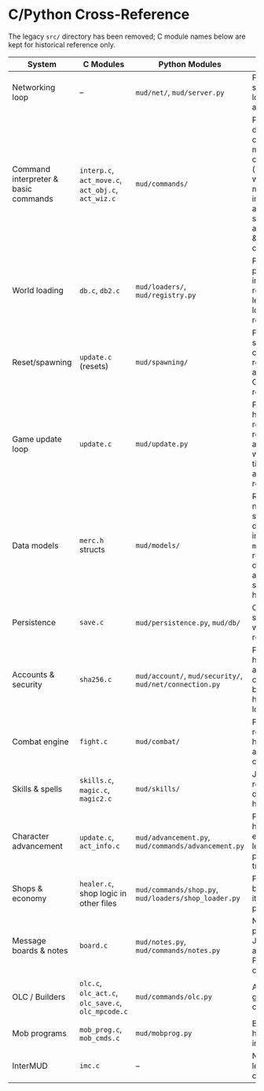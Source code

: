 # C/Python Cross-Reference

The legacy `src/` directory has been removed; C module names below are kept for
historical reference only.

| System | C Modules | Python Modules | Status |
| --- | --- | --- | --- |
| Networking loop | – | `mud/net/`, `mud/server.py` | Python telnet server handles login, prompts, and ANSI |
| Command interpreter & basic commands | `interp.c`, `act_move.c`, `act_obj.c`, `act_wiz.c` | `mud/commands/` | Python dispatcher covers movement, communication (say/tell/shout with channel mute/ban), inventory, admin; supports abbreviations & permission checks |
| World loading | `db.c`, `db2.c` | `mud/loaders/`, `mud/registry.py` | Python loaders parse areas into world registry; legacy C loader removed |
| Reset/spawning | `update.c` (resets) | `mud/spawning/` | Python scheduler clears and repopulates areas; legacy C reset code removed |
| Game update loop | `update.c` | `mud/update.py` | Python tick handler regenerates resources, advances weather, runs timed events, and calls area resets |
| Data models | `merc.h` structs | `mud/models/` | Reset logic now uses schema dataclasses instead of `merc.h` structs; runtime dataclasses added for shops, skills, helps, socials |
| Persistence | `save.c` | `mud/persistence.py`, `mud/db/` | Characters saved to JSON with atomic file replacement |
| Accounts & security | `sha256.c` | `mud/account/`, `mud/security/`, `mud/net/connection.py` | Python handles account creation, bcrypt hashing, and login flow |
| Combat engine | `fight.c` | `mud/combat/` | Python engine resolves hit/miss rolls and death cleanup |
| Skills & spells | `skills.c`, `magic.c`, `magic2.c` | `mud/skills/` | JSON-driven registry dispatches skill handlers |
| Character advancement | `update.c`, `act_info.c` | `mud/advancement.py`, `mud/commands/advancement.py` | Python handles experience, leveling, practice, and training |
| Shops & economy | `healer.c`, shop logic in other files | `mud/commands/shop.py`, `mud/loaders/shop_loader.py` | Python lists, buys, and sells items using profit margins |
| Message boards & notes | `board.c` | `mud/notes.py`, `mud/commands/notes.py` | Notes persisted to JSON and accessed via Python commands |
| OLC / Builders | `olc.c`, `olc_act.c`, `olc_save.c`, `olc_mpcode.c` | `mud/commands/olc.py` | Admin in-game editing commands |
| Mob programs | `mob_prog.c`, `mob_cmds.c` | `mud/mobprog.py` | Basic trigger handling and interpreter |
| InterMUD | `imc.c` | – | Not yet ported; legacy IMC code removed |

